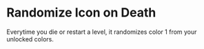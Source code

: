 # Randomize Icon on Death

Everytime you die or restart a level, it randomizes color 1 from your unlocked colors.
